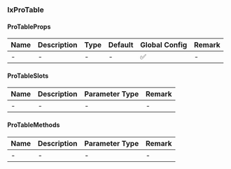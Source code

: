 
### IxProTable

#### ProTableProps

| Name | Description | Type | Default | Global Config | Remark |
| --- | --- | --- | --- | --- | --- |
| - | - | - | - | ✅ | - |

#### ProTableSlots

| Name | Description | Parameter Type | Remark |
| --- | --- | --- | --- |
| - | - | - | - |

#### ProTableMethods

| Name | Description | Parameter Type | Remark |
| --- | --- | --- | --- |
| - | - | - | - |

